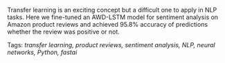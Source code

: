 Transfer learning is an exciting concept but a difficult one to apply in NLP tasks. Here we fine-tuned an AWD-LSTM model for sentiment analysis on Amazon product reviews and achieved 95.8% accuracy of predictions whether the review was positive or not. 

Tags: *transfer learning, product reviews, sentiment analysis, NLP, neural networks, Python, fastai*
